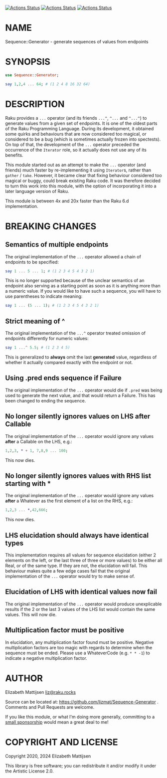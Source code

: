 [![Actions Status](https://github.com/lizmat/Sequence-Generator/actions/workflows/linux.yml/badge.svg)](https://github.com/lizmat/Sequence-Generator/actions) [![Actions Status](https://github.com/lizmat/Sequence-Generator/actions/workflows/macos.yml/badge.svg)](https://github.com/lizmat/Sequence-Generator/actions) [![Actions Status](https://github.com/lizmat/Sequence-Generator/actions/workflows/windows.yml/badge.svg)](https://github.com/lizmat/Sequence-Generator/actions)

NAME
====

Sequence::Generator - generate sequences of values from endpoints

SYNOPSIS
========

```raku
use Sequence::Generator;

say 1,2,4 ... 64; # (1 2 4 8 16 32 64)
```

DESCRIPTION
===========

Raku provides a `...` operator (and its friends `...^`, `^...` and `^...^`) to generate values from a given set of endpoints. It is one of the oldest parts of the Raku Programming Language. During its development, it obtained some quirks and behaviours that are now considered too magical, or considered to be a bug (which is sometimes actually frozen into spectests). On top of that, the development of the `...` operator preceded the occurrence of the `Iterator` role, so it actually does not use any of its benefits.

This module started out as an attempt to make the `...` operator (and friends) much faster by re-implementing it using `Iterator`s, rather than `gather` / `take`. However, it became clear that fixing behaviour considered too magical or buggy, could break existing Raku code. It was therefore decided to turn this work into this module, with the option of incorporating it into a later language version of Raku.

This module is between 4x and 20x faster than the Raku 6.d implementation.

BREAKING CHANGES
================

Semantics of multiple endpoints
-------------------------------

The original implementation of the `...` operator allowed a chain of endpoints to be specified:

```raku
say 1 ... 5 ... 1; # (1 2 3 4 5 4 3 2 1)
```

This is no longer supported because of the unclear semantics of an endpoint also serving as a starting point as soon as it is anything more than a numeric value. If you would like to have such a sequence, you will have to use parentheses to indicate meaning:

```raku
say 1 ... (5 ... 1); # (1 2 3 4 5 4 3 2 1)
```

Strict meaning of ^
-------------------

The original implementation of the `...^` operator treated omission of endpoints differently for numeric values:

```raku
say 1 ...^ 5.5; # (1 2 3 4 5)
```

This is generalized to **always** omit the last **generated** value, regardless of whether it actually compared exactly with the endpoint or not.

Using .pred ends sequence if Failure
------------------------------------

The original implementation of the `...` operator would die if `.pred` was being used to generate the next value, and that would return a Failure. This has been changed to ending the sequence.

No longer silently ignores values on LHS after Callable
-------------------------------------------------------

The original implementation of the `...` operator would ignore any values **after** a Callable on the LHS, e.g.:

```raku
1,2,3, * + 1, 7,8,9 ... 100;
```

This now dies.

No longer silently ignores values with RHS list starting with *
---------------------------------------------------------------

The original implementation of the `...` operator would ignore any values **after** a Whatever as the first element of a list on the RHS, e.g.:

```raku
1,2,3 ... *,42,666;
```

This now dies.

LHS elucidation should always have identical types
--------------------------------------------------

This implementation requires all values for sequence elucidation (either 2 elements on the left, or the last three of three or more values) to be either all Real, or of the same type. If they are not, the elucidation will fail. This behaviour makes quite a few edge cases fail that the original implementation of the `...` operator would try to make sense of.

Elucidation of LHS with identical values now fail
-------------------------------------------------

The original implementation of the `...` operator would produce unexplicable results if the 2 or the last 3 values of the LHS list would contain the same values. This will now die.

Multiplication factor must be positive
--------------------------------------

In elucidation, any multiplication factor found must be positive. Negative multiplication factors are too magic with regards to determine when the sequence must be ended. Please use a WhateverCode (e.g. `* * -1`) to indicate a negative multiplication factor.

AUTHOR
======

Elizabeth Mattijsen <liz@raku.rocks>

Source can be located at: https://github.com/lizmat/Sequence-Generator . Comments and Pull Requests are welcome.

If you like this module, or what I'm doing more generally, committing to a [small sponsorship](https://github.com/sponsors/lizmat/) would mean a great deal to me!

COPYRIGHT AND LICENSE
=====================

Copyright 2020, 2024 Elizabeth Mattijsen

This library is free software; you can redistribute it and/or modify it under the Artistic License 2.0.

